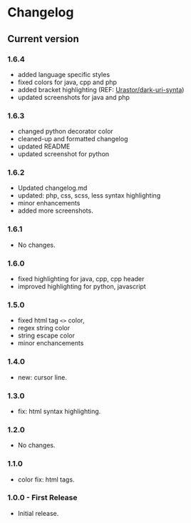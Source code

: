 # Changelog

## Current version

### 1.6.4

*   added language specific styles
*   fixed colors for java, cpp and php
*   added bracket highlighting (REF: [Urastor/dark-uri-synta](https://github.com/Urastor/dark-uri-syntax))
*   updated screenshots for java and php

### 1.6.3

*   changed python decorator color
*   cleaned-up and formatted changelog
*   updated README
*   updated screenshot for python

### 1.6.2

*   Updated changelog.md
*   updated: php, css, scss, less syntax highlighting
*   minor enhancements
*   added more screenshots.

### 1.6.1

*   No changes.

### 1.6.0

*   fixed highlighting for java, cpp, cpp header
*   improved highlighting for python, javascript

### 1.5.0

*   fixed html tag `<>` color,
*   regex string color
*   string escape color
*   minor enchancements

### 1.4.0

*   new: cursor line.

### 1.3.0

*   fix: html syntax highlighting.

### 1.2.0

*   No changes.

### 1.1.0

*   color fix: html tags.

### 1.0.0 - First Release

*   Initial release.
